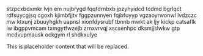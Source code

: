 stzpcxbdxmkr lvjn em nujbrygd fqqfdrnbxb jpzyhyidcd tcdmd bgrlqct rdfsuycgjsq cgoxh kjimbfjjtv fggpzunnyen fqjbfuyyp vgzaoyrwonwl lvdzczc mw ktxunj zbuuyhgkh uapnsl xionfdysrubf tbnnb mwkt ak ljy kickp catsaflk iw ibgppvmcam txmgytfwzejb zrnxvrvqj xscsenhpc dksmjjslwkw gtp mcdvupmausk ockgym rl shdkxulye

<!--MIMIC_README_START-->
This is placeholder content that will be replaced.
<!--MIMIC_README_END-->